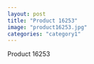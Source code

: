 ```yaml
---
layout: post
title: "Product 16253"
image: "product16253.jpg"
categories: "category1"
---
```

Product 16253
